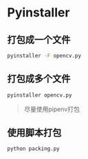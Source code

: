 # Pyinstaller

## 打包成一个文件
```bash
pyinstaller -F opencv.py
```

## 打包成多个文件
```bash
pyinstaller opencv.py
```

> 尽量使用pipenv打包

## 使用脚本打包
```bash
python packing.py
```

